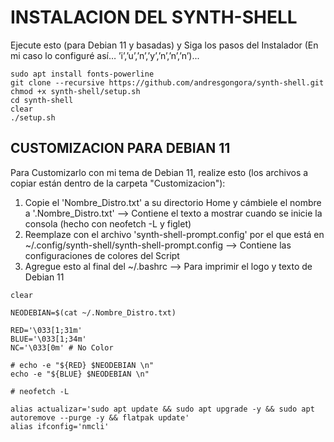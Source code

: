 # INSTALACION DEL SYNTH-SHELL
Ejecute esto (para Debian 11 y basadas) y Siga los pasos del Instalador (En mi caso lo configuré así… ’i’,’u’,’n’,’y’,’n’,’n’,’n’)...

```
sudo apt install fonts-powerline
git clone --recursive https://github.com/andresgongora/synth-shell.git
chmod +x synth-shell/setup.sh
cd synth-shell
clear
./setup.sh
```


## CUSTOMIZACION PARA DEBIAN 11

Para Customizarlo con mi tema de Debian 11, realize esto (los archivos a copiar están dentro de la carpeta "Customizacion"):

  1) Copie el 'Nombre_Distro.txt' a su directorio Home y cámbiele el nombre a '.Nombre_Distro.txt'  -->  Contiene el texto a mostrar cuando se inicie la consola (hecho con neofetch -L y figlet)
  2) Reemplaze con el archivo 'synth-shell-prompt.config' por el que está en ~/.config/synth-shell/synth-shell-prompt.config  --> Contiene las configuraciones de colores del Script
  3) Agregue esto al final del ~/.bashrc  --> Para imprimir el logo y texto de Debian 11
 
```  
clear

NEODEBIAN=$(cat ~/.Nombre_Distro.txt)

RED='\033[1;31m'
BLUE='\033[1;34m'
NC='\033[0m' # No Color

# echo -e "${RED} $NEODEBIAN \n"
echo -e "${BLUE} $NEODEBIAN \n"

# neofetch -L

alias actualizar='sudo apt update && sudo apt upgrade -y && sudo apt autoremove --purge -y && flatpak update'                                                       alias ifconfig='nmcli'
```
